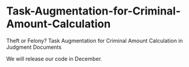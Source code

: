 # Task-Augmentation-for-Criminal-Amount-Calculation
Theft or Felony? Task Augmentation for Criminal Amount Calculation in Judgment Documents

We will release our code in December.


